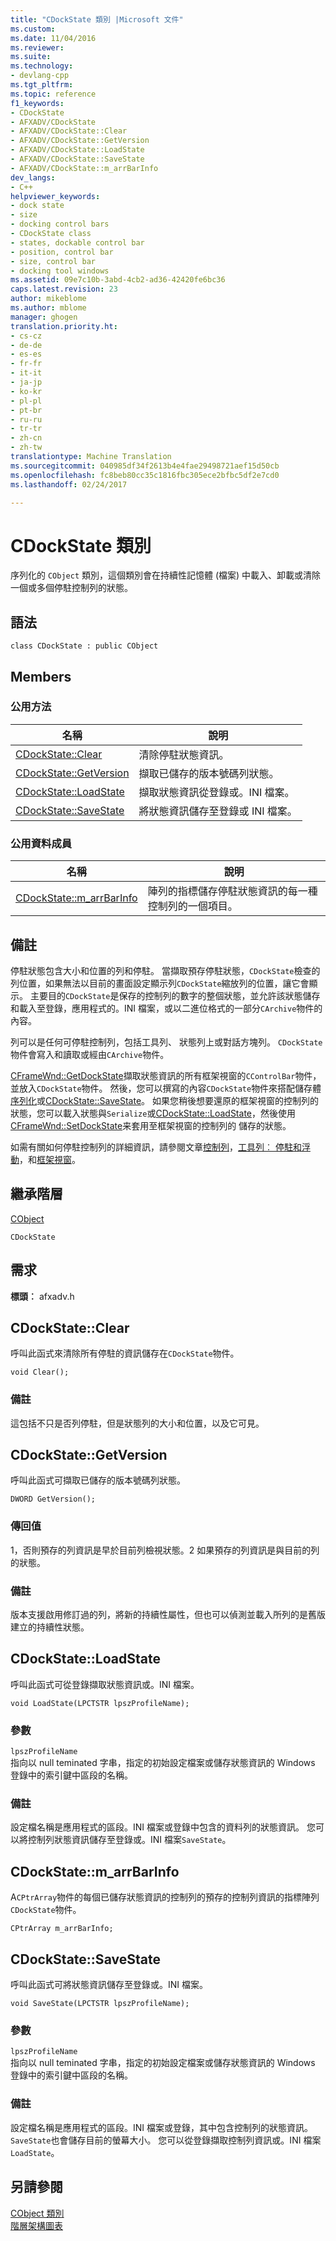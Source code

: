 ```yaml
---
title: "CDockState 類別 |Microsoft 文件"
ms.custom: 
ms.date: 11/04/2016
ms.reviewer: 
ms.suite: 
ms.technology:
- devlang-cpp
ms.tgt_pltfrm: 
ms.topic: reference
f1_keywords:
- CDockState
- AFXADV/CDockState
- AFXADV/CDockState::Clear
- AFXADV/CDockState::GetVersion
- AFXADV/CDockState::LoadState
- AFXADV/CDockState::SaveState
- AFXADV/CDockState::m_arrBarInfo
dev_langs:
- C++
helpviewer_keywords:
- dock state
- size
- docking control bars
- CDockState class
- states, dockable control bar
- position, control bar
- size, control bar
- docking tool windows
ms.assetid: 09e7c10b-3abd-4cb2-ad36-42420fe6bc36
caps.latest.revision: 23
author: mikeblome
ms.author: mblome
manager: ghogen
translation.priority.ht:
- cs-cz
- de-de
- es-es
- fr-fr
- it-it
- ja-jp
- ko-kr
- pl-pl
- pt-br
- ru-ru
- tr-tr
- zh-cn
- zh-tw
translationtype: Machine Translation
ms.sourcegitcommit: 040985df34f2613b4e4fae29498721aef15d50cb
ms.openlocfilehash: fc8beb80cc35c1816fbc305ece2bfbc5df2e7cd0
ms.lasthandoff: 02/24/2017

---
```

# <a name="cdockstate-class"></a>CDockState 類別
序列化的 `CObject` 類別，這個類別會在持續性記憶體 (檔案) 中載入、卸載或清除一個或多個停駐控制列的狀態。  
  
## <a name="syntax"></a>語法  
  
```  
class CDockState : public CObject  
```  
  
## <a name="members"></a>Members  
  
### <a name="public-methods"></a>公用方法  
  
|名稱|說明|  
|----------|-----------------|  
|[CDockState::Clear](#clear)|清除停駐狀態資訊。|  
|[CDockState::GetVersion](#getversion)|擷取已儲存的版本號碼列狀態。|  
|[CDockState::LoadState](#loadstate)|擷取狀態資訊從登錄或。INI 檔案。|  
|[CDockState::SaveState](#savestate)|將狀態資訊儲存至登錄或 INI 檔案。|  
  
### <a name="public-data-members"></a>公用資料成員  
  
|名稱|說明|  
|----------|-----------------|  
|[CDockState::m_arrBarInfo](#m_arrbarinfo)|陣列的指標儲存停駐狀態資訊的每一種控制列的一個項目。|  
  
## <a name="remarks"></a>備註  
 停駐狀態包含大小和位置的列和停駐。 當擷取預存停駐狀態，`CDockState`檢查的列位置，如果無法以目前的畫面設定顯示列`CDockState`縮放列的位置，讓它會顯示。 主要目的`CDockState`是保存的控制列的數字的整個狀態，並允許該狀態儲存和載入至登錄，應用程式的。INI 檔案，或以二進位格式的一部分`CArchive`物件的內容。  
  
 列可以是任何可停駐控制列，包括工具列、 狀態列上或對話方塊列。 `CDockState`物件會寫入和讀取或經由`CArchive`物件。  
  
 [CFrameWnd::GetDockState](../../mfc/reference/cframewnd-class.md#getdockstate)擷取狀態資訊的所有框架視窗的`CControlBar`物件，並放入`CDockState`物件。 然後，您可以撰寫的內容`CDockState`物件來搭配儲存體[序列化](../../mfc/reference/cobject-class.md#serialize)或[CDockState::SaveState](#savestate)。 如果您稍後想要還原的框架視窗的控制列的狀態，您可以載入狀態與`Serialize`或[CDockState::LoadState](#loadstate)，然後使用[CFrameWnd::SetDockState](../../mfc/reference/cframewnd-class.md#setdockstate)来套用至框架視窗的控制列的 儲存的狀態。  
  
 如需有關如何停駐控制列的詳細資訊，請參閱文章[控制列](../../mfc/control-bars.md)，[工具列︰ 停駐和浮動](../../mfc/docking-and-floating-toolbars.md)，和[框架視窗](../../mfc/frame-windows.md)。  
  
## <a name="inheritance-hierarchy"></a>繼承階層  
 [CObject](../../mfc/reference/cobject-class.md)  
  
 `CDockState`  
  
## <a name="requirements"></a>需求  
 **標頭︰** afxadv.h  
  
##  <a name="clear"></a>CDockState::Clear  
 呼叫此函式來清除所有停駐的資訊儲存在`CDockState`物件。  
  
```  
void Clear();
```  
  
### <a name="remarks"></a>備註  
 這包括不只是否列停駐，但是狀態列的大小和位置，以及它可見。  
  
##  <a name="getversion"></a>CDockState::GetVersion  
 呼叫此函式可擷取已儲存的版本號碼列狀態。  
  
```  
DWORD GetVersion();
```  
  
### <a name="return-value"></a>傳回值  
 1，否則預存的列資訊是早於目前列檢視狀態。2 如果預存的列資訊是與目前的列的狀態。  
  
### <a name="remarks"></a>備註  
 版本支援啟用修訂過的列，將新的持續性屬性，但也可以偵測並載入所列的是舊版建立的持續性狀態。  
  
##  <a name="loadstate"></a>CDockState::LoadState  
 呼叫此函式可從登錄擷取狀態資訊或。INI 檔案。  
  
```  
void LoadState(LPCTSTR lpszProfileName);
```  
  
### <a name="parameters"></a>參數  
 `lpszProfileName`  
 指向以 null teminated 字串，指定的初始設定檔案或儲存狀態資訊的 Windows 登錄中的索引鍵中區段的名稱。  
  
### <a name="remarks"></a>備註  
 設定檔名稱是應用程式的區段。INI 檔案或登錄中包含的資料列的狀態資訊。 您可以將控制列狀態資訊儲存至登錄或。INI 檔案`SaveState`。  
  
##  <a name="m_arrbarinfo"></a>CDockState::m_arrBarInfo  
 A`CPtrArray`物件的每個已儲存狀態資訊的控制列的預存的控制列資訊的指標陣列`CDockState`物件。  
  
```  
CPtrArray m_arrBarInfo;  
```  
  
##  <a name="savestate"></a>CDockState::SaveState  
 呼叫此函式可將狀態資訊儲存至登錄或。INI 檔案。  
  
```  
void SaveState(LPCTSTR lpszProfileName);
```  
  
### <a name="parameters"></a>參數  
 `lpszProfileName`  
 指向以 null teminated 字串，指定的初始設定檔案或儲存狀態資訊的 Windows 登錄中的索引鍵中區段的名稱。  
  
### <a name="remarks"></a>備註  
 設定檔名稱是應用程式的區段。INI 檔案或登錄，其中包含控制列的狀態資訊。 `SaveState`也會儲存目前的螢幕大小。 您可以從登錄擷取控制列資訊或。INI 檔案`LoadState`。  
  
## <a name="see-also"></a>另請參閱  
 [CObject 類別](../../mfc/reference/cobject-class.md)   
 [階層架構圖表](../../mfc/hierarchy-chart.md)


